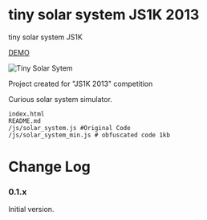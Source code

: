 tiny solar system JS1K 2013
======================

tiny solar system JS1K

[DEMO](http://marcopro.github.io/tiny_solar_system_JS1K/demo/index.html)

![Tiny Solar Sytem](http://oi57.tinypic.com/105s6cj.jpg)

Project created for "JS1K 2013" competition 

Curious solar system simulator. 

    index.html
    README.md
    /js/solar_system.js #Original Code
    /js/solar_system_min.js # obfuscated code 1kb

Change Log
==========

### 0.1.x 

Initial version.

